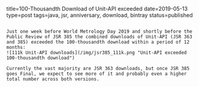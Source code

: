 title=100-Thousandth Download of Unit-API exceeded
date=2019-05-13
type=post
tags=java, jsr, anniversary, download, bintray
status=published
~~~~~~

Just one week before World Metrology Day 2019 and shortly before the Public Review of JSR 385 the combined downloads of Unit-API (JSR 363 and 385) exceeded the 100-thousandth download within a period of 12 months: 
![111k Unit-API downloads](/img/jsr385_111k.png "Unit-API exceeded 100-thousandth download")

Currently the vast majority are JSR 363 downloads, but once JSR 385 goes Final, we expect to see more of it and probably even a higher total number across both versions.